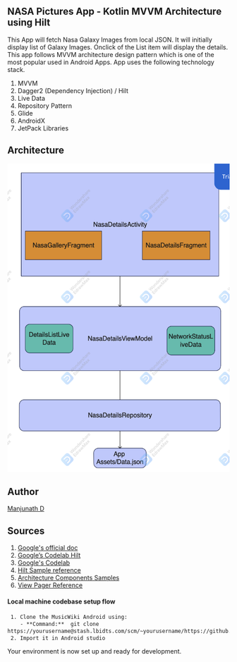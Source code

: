 ## NASA Pictures App - Kotlin MVVM Architecture using Hilt

This App will fetch Nasa Galaxy Images from local JSON. It will initially display list of Galaxy Images. Onclick of the List item will display the details. This app follows MVVM architecture design pattern which is one of the most popular used in Android Apps. App uses the following technology stack.

1.	MVVM
2.	Dagger2 (Dependency Injection) / Hilt
3.	Live Data
4.	Repository Pattern
5.	Glide
6.	AndroidX
7.	JetPack Libraries


## Architecture
<img alt="App High Level Architecture" height="700px" src="https://github.com/manju1375/NasaDetails/blob/master/App_Architecture.png" />


## Author
[Manjunath D]( https://github.com/manju1375)


## Sources
1.	[Google's official doc](https://developer.android.com/jetpack/docs/guide)
2.	[Google’s Codelab Hilt]( https://developer.android.com/codelabs/android-hilt#0)
3.	[Google's Codelab](https://codelabs.developers.google.com/codelabs/android-training-livedata-viewmodel/#0)
4.	[Hilt Sample reference]( https://howtodoandroid.com/android-hilt-dependency-injection/)
5.	[Architecture Components Samples](https://github.com/android/architecture-components-samples/tree/88747993139224a4bb6dbe985adf652d557de621)
6.	[View Pager Reference](https://guides.codepath.com/android/viewpager-with-fragmentpageradapter)


#### **Local machine codebase setup flow**

     1. Clone the MusicWiki Android using:
        - **Command:**  git clone https://yourusername@stash.lbidts.com/scm/~yourusername/https://github.com/manju1375/MusicGen.git
     2. Import it in Android studio

Your environment is now set up and ready for development.

